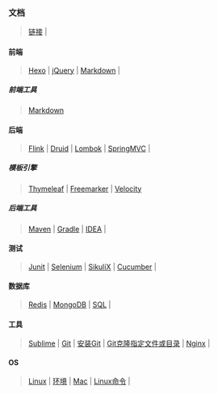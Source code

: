 ### 文档

>[链接](link.md)	|

#### 前端
>[Hexo](fore-end/HexoBlog.md)	|
>[jQuery](fore-end/jQuery.md)	|
>[Markdown](fore-end/Markdown.md)	|

##### 前端工具
>[Markdown](fore-end/tools/Markdown.md)

#### 后端
>[Flink](back-end/Flink.md)	|
>[Druid](back-end/Druid.md)	|
>[Lombok](back-end/Lombok.md)	|
>[SpringMVC](back-end/SpringMVC.md)	|

##### 模板引擎
>[Thymeleaf](back-end/templates/Thymeleaf.md)	|
>[Freemarker](back-end/templates/Freemarker.md)	|
>[Velocity](back-end/templates/Velocity.md)	

##### 后端工具
>[Maven](back-end/tools/Maven.md)	|
>[Gradle](back-end/tools/Gradle.md)	|
>[IDEA](back-end/tools/IDEA.md)	|

#### 测试
>[Junit](testing/Junit.md)	|
>[Selenium](testing/Selenium.md)	|
>[SikuliX](testing/SikuliX.md)	|
>[Cucumber](testing/Cucumber.md)	|

#### 数据库
>[Redis](database/Redis.md)	|
>[MongoDB](database/MongoDB.mdown)	|
>[SQL](database/SQL.md)	|

#### 工具
>[Sublime](tools/Sublime.md)	|
>[Git](tools/Git.md)	|
>[安装Git](tools/Git-Install.md)	|
>[Git克隆指定文件或目录](tools/GitSparseCheckout.mdown)	|
>[Nginx](tools/Nginx.mdown)	|

#### OS
>[Linux](os/Linux.md)	|
>[环境](os/Environment.md)	|
>[Mac](os/Mac.md)	|
>[Linux命令](os/LinuxCommand.md)	|